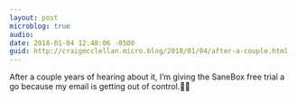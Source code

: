 ```yaml
---
layout: post
microblog: true
audio: 
date: 2018-01-04 12:48:06 -0500
guid: http://craigmcclellan.micro.blog/2018/01/04/after-a-couple.html
---
```

After a couple years of hearing about it, I’m giving the SaneBox free trial a go because my email is getting out of control.🤞🏻 
